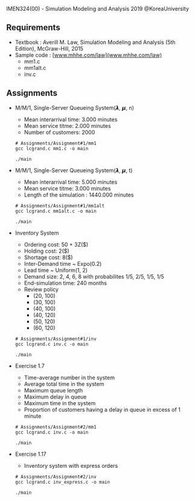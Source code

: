 IMEN324(00) - Simulation Modeling and Analysis 2019 @KoreaUniversity

## Requirements

- Textbook : Averill M. Law, Simulation Modeling and Analysis (5th Edition), McGraw-Hill, 2015
- Sample code : [www.mhhe.com/law](www.mhhe.com/law)
  - mm1.c
  - mm1alt.c
  - inv.c

## Assignments

- M/M/1, Single-Server Queueing System(𝞴, 𝞵, n)

  - Mean interarrival time: 3.000 minutes
  - Mean service titme: 2.000 minutes
  - Number of customers: 2000

  ```shell
  # Assignments/Assignment#1/mm1
  gcc lcgrand.c mm1.c -o main
  ```

  ```
  ./main
  ```

- M/M/1, Single-Server Queueing System(𝞴, 𝞵, t)

  - Mean interarrival time: 5.000 minutes
  - Mean service titme: 3.000 minutes
  - Length of the simulation : 1440.000 minutes

  ```shell
  # Assignments/Assignment#1/mm1alt
  gcc lcgrand.c mm1alt.c -o main
  ```

  ```shell
  ./main
  ```

- Inventory System

  - Ordering cost: 50 + 3Z(\$)
  - Holding cost: 2(\$)
  - Shortage cost: 8(\$)
  - Inter-Demand time ~ Expo(0.2)
  - Lead time ~ Uniform(1, 2)
  - Demand size: 2, 4, 6, 8 with probabilites 1/5, 2/5, 1/5, 1/5
  - End-simulation time: 240 months
  - Review policy
    - (20, 100)
    - (30, 100)
    - (40, 100)
    - (40, 120)
    - (50, 120)
    - (60, 120)

  ```shell
  # Assignments/Assignment#1/inv
  gcc lcgrand.c inv.c -o main
  ```

  ```shell
  ./main
  ```

- Exercise 1.7

  - Time-average number in the system
  - Average total time in the system
  - Maximum queue length
  - Maximum delay in queue
  - Maximum time in the system
  - Proportion of customers having a delay in queue in excess of 1 minute

  ```shell
  # Assignments/Assignment#2/mm1
  gcc lcgrand.c inv.c -o main
  ```

  ```shell
  ./main
  ```

- Exercise 1.17

  - Inventory system with express orders

  ```shell
  # Assignments/Assignment#2/inv
  gcc lcgrand.c inv_express.c -o main
  ```

  ```shell
  ./main
  ```

